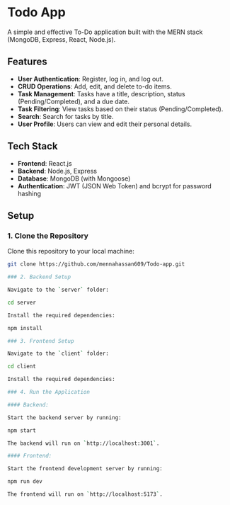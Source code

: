 # Todo App

A simple and effective To-Do application built with the MERN stack (MongoDB, Express, React, Node.js).

## Features

- **User Authentication**: Register, log in, and log out.
- **CRUD Operations**: Add, edit, and delete to-do items.
- **Task Management**: Tasks have a title, description, status (Pending/Completed), and a due date.
- **Task Filtering**: View tasks based on their status (Pending/Completed).
- **Search**: Search for tasks by title.
- **User Profile**: Users can view and edit their personal details.

## Tech Stack

- **Frontend**: React.js
- **Backend**: Node.js, Express
- **Database**: MongoDB (with Mongoose)
- **Authentication**: JWT (JSON Web Token) and bcrypt for password hashing

## Setup

### 1. Clone the Repository
Clone this repository to your local machine:
```bash
git clone https://github.com/mennahassan609/Todo-app.git

### 2. Backend Setup

Navigate to the `server` folder:

cd server

Install the required dependencies:

npm install

### 3. Frontend Setup

Navigate to the `client` folder:

cd client

Install the required dependencies:

### 4. Run the Application

#### Backend:

Start the backend server by running:

npm start

The backend will run on `http://localhost:3001`.

#### Frontend:

Start the frontend development server by running:

npm run dev

The frontend will run on `http://localhost:5173`.
